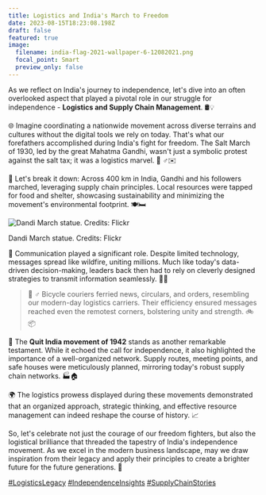 ```yaml
---
title: Logistics and India's March to Freedom
date: 2023-08-15T18:23:08.198Z
draft: false
featured: true
image:
  filename: india-flag-2021-wallpaper-6-12082021.png
  focal_point: Smart
  preview_only: false
---
```

<!--StartFragment-->

As we reflect on India's journey to independence, let's dive into an often overlooked aspect that played a pivotal role in our struggle for independence - **Logistics and Supply Chain Management**. 🛢️💡

🌐 Imagine coordinating a nationwide movement across diverse terrains and cultures without the digital tools we rely on today. That's what our forefathers accomplished during India's fight for freedom. The Salt March of 1930, led by the great Mahatma Gandhi, wasn't just a symbolic protest against the salt tax; it was a logistics marvel. 🚶 ♂️✉️

💪 Let's break it down: Across 400 km in India, Gandhi and his followers marched, leveraging supply chain principles. Local resources were tapped for food and shelter, showcasing sustainability and minimizing the movement's environmental footprint. 🍽️🛏️

![Dandi March statue. Credits: Flickr](gandhi.jpg "Dandi March statue. Credits: Flickr")

Dandi March statue. Credits: Flickr

📢 Communication played a significant role. Despite limited technology, messages spread like wildfire, uniting millions. Much like today's data-driven decision-making, leaders back then had to rely on cleverly designed strategies to transmit information seamlessly. 📡📜

> 🚴 ♂️ Bicycle couriers ferried news, circulars, and orders, resembling our modern-day logistics carriers. Their efficiency ensured messages reached even the remotest corners, bolstering unity and strength. 🚲📦

💬 The **Quit India movement of 1942** stands as another remarkable testament. While it echoed the call for independence, it also highlighted the importance of a well-organized network. Supply routes, meeting points, and safe houses were meticulously planned, mirroring today's robust supply chain networks. 🏭🏠

🌍 The logistics prowess displayed during these movements demonstrated that an organized approach, strategic thinking, and effective resource management can indeed reshape the course of history. 📈

So, let's celebrate not just the courage of our freedom fighters, but also the logistical brilliance that threaded the tapestry of India's independence movement. As we excel in the modern business landscape, may we draw inspiration from their legacy and apply their principles to create a brighter future for the future generations. 🌅

[\#LogisticsLegacy](https://www.linkedin.com/feed/hashtag/logisticslegacy) [\#IndependenceInsights](https://www.linkedin.com/feed/hashtag/independenceinsights) [\#SupplyChainStories](https://www.linkedin.com/feed/hashtag/supplychainstories)

<!--EndFragment-->